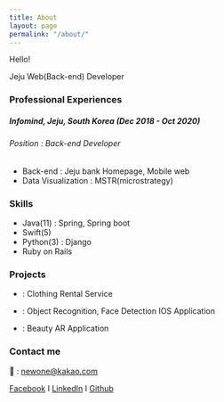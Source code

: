 ```yaml
---
title: About
layout: page
permalink: "/about/"
---
```


Hello!

Jeju Web(Back-end) Developer



### Professional Experiences

##### Infomind, Jeju, South Korea (Dec 2018 - Oct 2020)

###### Position : Back-end Developer

- Back-end : Jeju bank Homepage, Mobile web
- Data Visualization : MSTR(microstrategy)

### Skills

- Java(11) : Spring, Spring boot
- Swift(5)
- Python(3) : Django
- Ruby on Rails

### Projects

- [Dresshub]: https://github.com/Newone-jeju/DressHub	"Dresshub"

  : Clothing Rental Service

- [Recognize]: https://github.com/JNU-Include/Swift-Study	"Recognize"

   : Object Recognition, Face Detection IOS Application

- [Newone AR]: https://github.com/raphaelming/NewOne_AR	"Newone AR"

   : Beauty AR Application





### Contact me

💌 :  [newone@kakao.com](mailto:email@domain.com)

[Facebook](https://www.facebook.com/minhyeok.lee.311) I [LinkedIn](http://www.linkedin.com/in/minhyeok-lee-722989164) I [Github](https://github.com/raphaelming)

